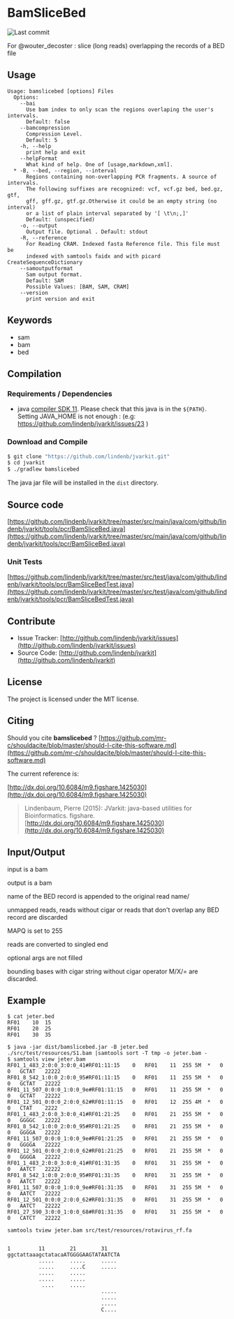 # BamSliceBed

![Last commit](https://img.shields.io/github/last-commit/lindenb/jvarkit.png)

For @wouter_decoster : slice (long reads) overlapping the records of a BED file


## Usage

```
Usage: bamslicebed [options] Files
  Options:
    --bai
      Use bam index to only scan the regions overlaping the user's intervals.
      Default: false
    --bamcompression
      Compression Level.
      Default: 5
    -h, --help
      print help and exit
    --helpFormat
      What kind of help. One of [usage,markdown,xml].
  * -B, --bed, --region, --interval
      Regions containing non-overlapping PCR fragments. A source of intervals. 
      The following suffixes are recognized: vcf, vcf.gz bed, bed.gz, gtf, 
      gff, gff.gz, gtf.gz.Otherwise it could be an empty string (no interval) 
      or a list of plain interval separated by '[ \t\n;,]'
      Default: (unspecified)
    -o, --output
      Output file. Optional . Default: stdout
    -R, --reference
      For Reading CRAM. Indexed fasta Reference file. This file must be 
      indexed with samtools faidx and with picard CreateSequenceDictionary
    --samoutputformat
      Sam output format.
      Default: SAM
      Possible Values: [BAM, SAM, CRAM]
    --version
      print version and exit

```


## Keywords

 * sam
 * bam
 * bed


## Compilation

### Requirements / Dependencies

* java [compiler SDK 11](https://jdk.java.net/11/). Please check that this java is in the `${PATH}`. Setting JAVA_HOME is not enough : (e.g: https://github.com/lindenb/jvarkit/issues/23 )


### Download and Compile

```bash
$ git clone "https://github.com/lindenb/jvarkit.git"
$ cd jvarkit
$ ./gradlew bamslicebed
```

The java jar file will be installed in the `dist` directory.

## Source code 

[https://github.com/lindenb/jvarkit/tree/master/src/main/java/com/github/lindenb/jvarkit/tools/pcr/BamSliceBed.java](https://github.com/lindenb/jvarkit/tree/master/src/main/java/com/github/lindenb/jvarkit/tools/pcr/BamSliceBed.java)

### Unit Tests

[https://github.com/lindenb/jvarkit/tree/master/src/test/java/com/github/lindenb/jvarkit/tools/pcr/BamSliceBedTest.java](https://github.com/lindenb/jvarkit/tree/master/src/test/java/com/github/lindenb/jvarkit/tools/pcr/BamSliceBedTest.java)


## Contribute

- Issue Tracker: [http://github.com/lindenb/jvarkit/issues](http://github.com/lindenb/jvarkit/issues)
- Source Code: [http://github.com/lindenb/jvarkit](http://github.com/lindenb/jvarkit)

## License

The project is licensed under the MIT license.

## Citing

Should you cite **bamslicebed** ? [https://github.com/mr-c/shouldacite/blob/master/should-I-cite-this-software.md](https://github.com/mr-c/shouldacite/blob/master/should-I-cite-this-software.md)

The current reference is:

[http://dx.doi.org/10.6084/m9.figshare.1425030](http://dx.doi.org/10.6084/m9.figshare.1425030)

> Lindenbaum, Pierre (2015): JVarkit: java-based utilities for Bioinformatics. figshare.
> [http://dx.doi.org/10.6084/m9.figshare.1425030](http://dx.doi.org/10.6084/m9.figshare.1425030)


## Input/Output

input is a bam

output is a bam


name of the BED record is appended to the original  read name/

unmapped reads, reads without cigar or reads that don't overlap any BED record are discarded

MAPQ is set to 255

reads are converted to singled end

optional args are not filled

bounding bases with cigar string without cigar operator M/X/= are discarded.



## Example

```
$ cat jeter.bed
RF01	10	15
RF01	20	25
RF01	30	35
```

```
$ java -jar dist/bamslicebed.jar -B jeter.bed ./src/test/resources/S1.bam |samtools sort -T tmp -o jeter.bam -
$ samtools view jeter.bam 
RF01_1_483_2:0:0_3:0:0_41#RF01:11:15	0	RF01	11	255	5M	*	0	0	GCTAT	22222
RF01_8_542_1:0:0_2:0:0_95#RF01:11:15	0	RF01	11	255	5M	*	0	0	GCTAT	22222
RF01_11_507_0:0:0_1:0:0_9e#RF01:11:15	0	RF01	11	255	5M	*	0	0	GCTAT	22222
RF01_12_501_0:0:0_2:0:0_62#RF01:11:15	0	RF01	12	255	4M	*	0	0	CTAT	2222
RF01_1_483_2:0:0_3:0:0_41#RF01:21:25	0	RF01	21	255	5M	*	0	0	GGGGC	22222
RF01_8_542_1:0:0_2:0:0_95#RF01:21:25	0	RF01	21	255	5M	*	0	0	GGGGA	22222
RF01_11_507_0:0:0_1:0:0_9e#RF01:21:25	0	RF01	21	255	5M	*	0	0	GGGGA	22222
RF01_12_501_0:0:0_2:0:0_62#RF01:21:25	0	RF01	21	255	5M	*	0	0	GGGGA	22222
RF01_1_483_2:0:0_3:0:0_41#RF01:31:35	0	RF01	31	255	5M	*	0	0	AATCT	22222
RF01_8_542_1:0:0_2:0:0_95#RF01:31:35	0	RF01	31	255	5M	*	0	0	AATCT	22222
RF01_11_507_0:0:0_1:0:0_9e#RF01:31:35	0	RF01	31	255	5M	*	0	0	AATCT	22222
RF01_12_501_0:0:0_2:0:0_62#RF01:31:35	0	RF01	31	255	5M	*	0	0	AATCT	22222
RF01_27_590_3:0:0_1:0:0_68#RF01:31:35	0	RF01	31	255	5M	*	0	0	CATCT	22222

samtools tview jeter.bam src/test/resources/rotavirus_rf.fa


1         11        21        31    
ggctattaaagctatacaATGGGGAAGTATAATCTA
          .....     .....     .....
          .....     ....C     .....
          .....     .....
          .....     .....
           ....     .....
                              .....
                              .....
                              .....
                              C....
```

